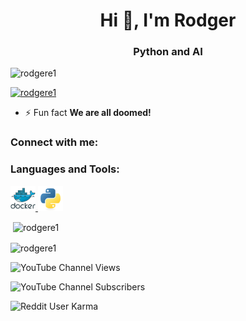 <h1 align="center">Hi 👋, I'm Rodger</h1>
<h3 align="center">Python and AI</h3>

<p align="left"> <img src="https://komarev.com/ghpvc/?username=rodgere1&label=Profile%20views&color=0e75b6&style=flat" alt="rodgere1" /> </p>

<p align="left"> <a href="https://github.com/ryo-ma/github-profile-trophy"><img src="https://github-profile-trophy.vercel.app/?username=rodgere1" alt="rodgere1" /></a> </p>

- ⚡ Fun fact **We are all doomed!**

<h3 align="left">Connect with me:</h3>
<p align="left">
</p>

<h3 align="left">Languages and Tools:</h3>
<p align="left"> <a href="https://www.docker.com/" target="_blank" rel="noreferrer"> <img src="https://raw.githubusercontent.com/devicons/devicon/master/icons/docker/docker-original-wordmark.svg" alt="docker" width="40" height="40"/> </a> <a href="https://www.python.org" target="_blank" rel="noreferrer"> <img src="https://raw.githubusercontent.com/devicons/devicon/master/icons/python/python-original.svg" alt="python" width="40" height="40"/> </a> </p>

<p>&nbsp;<img align="center" src="https://github-readme-stats.vercel.app/api?username=rodgere1&show_icons=true&locale=en" alt="rodgere1" /></p>

<p><img align="center" src="https://github-readme-streak-stats.herokuapp.com/?user=rodgere1&" alt="rodgere1" /></p>

<p>
    <img src="https://img.shields.io/youtube/channel/views/UCP-yK-eCpCqcVaqA9iXnPyA?style=social" alt="YouTube Channel Views"/>
</p>

<p>
    <img src="https://img.shields.io/youtube/channel/subscribers/UCP-yK-eCpCqcVaqA9iXnPyA?style=social" alt="YouTube Channel Subscribers"/>
</p>

<p>
    <img src="https://img.shields.io/reddit/user-karma/combined/Awkwardashell?style=social" alt="Reddit User Karma"/>
</p>

